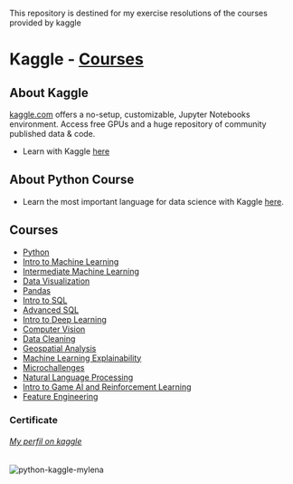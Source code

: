 This repository is destined for my exercise resolutions of the courses provided by kaggle 

# Kaggle - [Courses](https://www.kaggle.com/learn/overview "Kaggle - Courses")

## About Kaggle
[kaggle.com](https://www.kaggle.com "Kaggle") offers a no-setup, customizable, Jupyter Notebooks environment. Access free GPUs and a huge repository of community published data & code.
* Learn with Kaggle [here](https://www.kaggle.com/learn/overview "Learn with Kaggle")

## About Python Course
* Learn the most important language for data science with Kaggle [here](https://www.kaggle.com/learn/python "Lear Python - Kaggle").


## Courses 
* [Python](https://www.kaggle.com/learn/python "Python")
* [Intro to Machine Learning](https://www.kaggle.com/learn/intro-to-machine-learning "Intro to Machine Learning")
* [Intermediate Machine Learning](https://www.kaggle.com/learn/intermediate-machine-learning "Intermediate Machine Learning")
* [Data Visualization](https://www.kaggle.com/learn/data-visualization "Data Visualization")
* [Pandas](https://www.kaggle.com/learn/pandas "Pandas")
* [Intro to SQL](https://www.kaggle.com/learn/intro-to-sql "Intro to SQL")
* [Advanced SQL](https://www.kaggle.com/learn/advanced-sql "Advanced SQL")
* [Intro to Deep Learning](https://www.kaggle.com/learn/intro-to-deep-learning "Intro to Deep Learning")
* [Computer Vision](https://www.kaggle.com/learn/computer-vision "Computer Vision")
* [Data Cleaning](https://www.kaggle.com/learn/data-cleaning "Data Cleaning")
* [Geospatial Analysis](https://www.kaggle.com/learn/geospatial-analysis "Geospatial Analysis")
* [Machine Learning Explainability](https://www.kaggle.com/learn/machine-learning-explainability "Machine Learning Explainability")
* [Microchallenges](https://www.kaggle.com/learn/microchallenges "Microchallenges")
* [Natural Language Processing](https://www.kaggle.com/learn/natural-language-processing "Natural Language Processing")
* [Intro to Game AI and Reinforcement Learning](https://www.kaggle.com/learn/intro-to-game-ai-and-reinforcement-learning "Intro to Game AI and Reinforcement Learning")
* [Feature Engineering](https://www.kaggle.com/learn/feature-engineering "Feature Engineering")

### Certificate 
###### [My perfil on kaggle](https://www.kaggle.com/mylenamariana/code "My perfil on kaggle")
![python-kaggle-mylena](https://user-images.githubusercontent.com/16190760/112230045-ec7f5580-8c12-11eb-9e6c-be067b2459c8.png)
